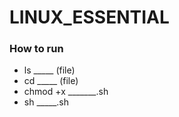 # LINUX_ESSENTIAL

### How to run

- ls _____ (file)
- cd _____ (file)
- chmod +x _______.sh
- sh _____.sh
